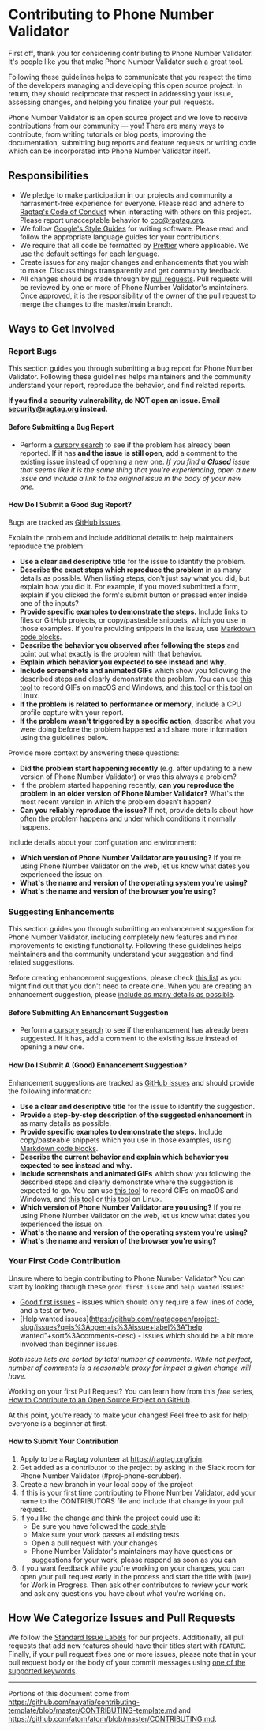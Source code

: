 # Contributing to Phone Number Validator

First off, thank you for considering contributing to Phone Number Validator. It's people like you that make Phone Number Validator such a great tool.

Following these guidelines helps to communicate that you respect the time of the developers managing and developing this open source project. In return, they should reciprocate that respect in addressing your issue, assessing changes, and helping you finalize your pull requests.

Phone Number Validator is an open source project and we love to receive contributions from our community — you! There are many ways to contribute, from writing tutorials or blog posts, improving the documentation, submitting bug reports and feature requests or writing code which can be incorporated into Phone Number Validator itself.

## Responsibilities

- We pledge to make participation in our projects and community a harrasment-free experience for everyone. Please read and adhere to [Ragtag's Code of Conduct](../CODE_OF_CONDUCT.md) when interacting with others on this project. Please report unacceptable behavior to coc@ragtag.org.
- We follow [Google's Style Guides](https://google.github.io/styleguide/) for writing software. Please read and follow the appropriate language guides for your contributions.
- We require that all code be formatted by [Prettier](https://prettier.io/) where applicable. We use the default settings for each language.
- Create issues for any major changes and enhancements that you wish to make. Discuss things transparently and get community feedback.
- All changes should be made through by [pull requests](https://help.github.com/articles/about-pull-requests/). Pull requests will be reviewed by one or more of Phone Number Validator's maintainers. Once approved, it is the responsibility of the owner of the pull request to merge the changes to the master/main branch.

## Ways to Get Involved

### Report Bugs

This section guides you through submitting a bug report for Phone Number Validator. Following these guidelines helps maintainers and the community understand your report, reproduce the behavior, and find related reports.

**If you find a security vulnerability, do NOT open an issue. Email security@ragtag.org instead.**

#### Before Submitting a Bug Report

- Perform a [cursory search](https://github.com/ragtagopen/project-slug/issues) to see if the problem has already been reported. If it has **and the issue is still open**, add a comment to the existing issue instead of opening a new one.
  _If you find a **Closed** issue that seems like it is the same thing that you're experiencing, open a new issue and include a link to the original issue in the body of your new one._

#### How Do I Submit a Good Bug Report?

Bugs are tracked as [GitHub issues](https://guides.github.com/features/issues/).

Explain the problem and include additional details to help maintainers reproduce the problem:

- **Use a clear and descriptive title** for the issue to identify the problem.
- **Describe the exact steps which reproduce the problem** in as many details as possible. When listing steps, don't just say what you did, but explain how you did it. For example, if you moved submitted a form, explain if you clicked the form's submit button or pressed enter inside one of the inputs?
- **Provide specific examples to demonstrate the steps.** Include links to files or GitHub projects, or copy/pasteable snippets, which you use in those examples. If you're providing snippets in the issue, use [Markdown code blocks](https://help.github.com/articles/markdown-basics/#multiple-lines).
- **Describe the behavior you observed after following the steps** and point out what exactly is the problem with that behavior.
- **Explain which behavior you expected to see instead and why.**
- **Include screenshots and animated GIFs** which show you following the described steps and clearly demonstrate the problem. You can use [this tool](https://www.cockos.com/licecap/) to record GIFs on macOS and Windows, and [this tool](https://github.com/colinkeenan/silentcast) or [this tool](https://github.com/GNOME/byzanz) on Linux.
- **If the problem is related to performance or memory**, include a CPU profile capture with your report.
- **If the problem wasn't triggered by a specific action**, describe what you were doing before the problem happened and share more information using the guidelines below.

Provide more context by answering these questions:

- **Did the problem start happening recently** (e.g. after updating to a new version of Phone Number Validator) or was this always a problem?
- If the problem started happening recently, **can you reproduce the problem in an older version of Phone Number Validator?** What's the most recent version in which the problem doesn't happen?
- **Can you reliably reproduce the issue?** If not, provide details about how often the problem happens and under which conditions it normally happens.

Include details about your configuration and environment:

- **Which version of Phone Number Validator are you using?** If you're using Phone Number Validator on the web, let us know what dates you experienced the issue on.
- **What's the name and version of the operating system you're using?**
- **What's the name and version of the browser you're using?**

### Suggesting Enhancements

This section guides you through submitting an enhancement suggestion for Phone Number Validator, including completely new features and minor improvements to existing functionality. Following these guidelines helps maintainers and the community understand your suggestion and find related suggestions.

Before creating enhancement suggestions, please check [this list](#before-submitting-an-enhancement-suggestion) as you might find out that you don't need to create one. When you are creating an enhancement suggestion, please [include as many details as possible](#how-do-i-submit-a-good-enhancement-suggestion).

#### Before Submitting An Enhancement Suggestion

- Perform a [cursory search](https://github.com/ragtagopen/project-slug/issues) to see if the enhancement has already been suggested. If it has, add a comment to the existing issue instead of opening a new one.

#### How Do I Submit A (Good) Enhancement Suggestion?

Enhancement suggestions are tracked as [GitHub issues](https://guides.github.com/features/issues/) and should provide the following information:

- **Use a clear and descriptive title** for the issue to identify the suggestion.
- **Provide a step-by-step description of the suggested enhancement** in as many details as possible.
- **Provide specific examples to demonstrate the steps.** Include copy/pasteable snippets which you use in those examples, using [Markdown code blocks](https://help.github.com/articles/markdown-basics/#multiple-lines).
- **Describe the current behavior and explain which behavior you expected to see instead and why.**
- **Include screenshots and animated GIFs** which show you following the described steps and clearly demonstrate where the suggestion is expected to go. You can use [this tool](https://www.cockos.com/licecap/) to record GIFs on macOS and Windows, and [this tool](https://github.com/colinkeenan/silentcast) or [this tool](https://github.com/GNOME/byzanz) on Linux.
- **Which version of Phone Number Validator are you using?** If you're using Phone Number Validator on the web, let us know what dates you experienced the issue on.
- **What's the name and version of the operating system you're using?**
- **What's the name and version of the browser you're using?**

### Your First Code Contribution

Unsure where to begin contributing to Phone Number Validator? You can start by looking through these `good first issue` and `help wanted` issues:

- [Good first issues](https://github.com/ragtagopen/project-slug/issues?q=is%3Aopen+is%3Aissue+label%3A"good+first+issue"+sort%3Acomments-desc) - issues which should only require a few lines of code, and a test or two.
- [Help wanted issues](https://github.com/ragtagopen/project-slug/issues?q=is%3Aopen+is%3Aissue+label%3A"help wanted"+sort%3Acomments-desc) - issues which should be a bit more involved than beginner issues.

_Both issue lists are sorted by total number of comments. While not perfect, number of comments is a reasonable proxy for impact a given change will have._

Working on your first Pull Request? You can learn how from this _free_ series, [How to Contribute to an Open Source Project on GitHub](https://egghead.io/series/how-to-contribute-to-an-open-source-project-on-github).

At this point, you're ready to make your changes! Feel free to ask for help; everyone is a beginner at first.

#### How to Submit Your Contribution

1.  Apply to be a Ragtag volunteer at https://ragtag.org/join.
1.  Get added as a contributor to the project by asking in the Slack room for Phone Number Validator (#proj-phone-scrubber).
1.  Create a new branch in your local copy of the project
1.  If this is your first time contributing to Phone Number Validator, add your name to the CONTRIBUTORS file and include that change in your pull request.
1.  If you like the change and think the project could use it:
    - Be sure you have followed the [code style](#responsibilities)
    - Make sure your work passes all existing tests
    - Open a pull request with your changes
    - Phone Number Validator's maintainers may have questions or suggestions for your work, please respond as soon as you can
1.  If you want feedback while you're working on your changes, you can open your pull request early in the process and start the title with `[WIP]` for Work in Progress. Then ask other contributors to review your work and ask any questions you have about what you're working on.

## How We Categorize Issues and Pull Requests

We follow the [Standard Issue Labels](https://github.com/wagenet/StandardIssueLabels#standardissuelabels) for our projects. Additionally, all pull requests that add new features should have their titles start with `FEATURE`. Finally, if your pull request fixes one or more issues, please note that in your pull request body or the body of your commit messages using [one of the supported keywords](https://help.github.com/articles/closing-issues-using-keywords/).

---

Portions of this document come from https://github.com/nayafia/contributing-template/blob/master/CONTRIBUTING-template.md and https://github.com/atom/atom/blob/master/CONTRIBUTING.md.
